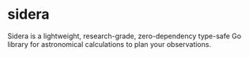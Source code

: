 # sidera
Sidera is a lightweight, research-grade, zero-dependency type-safe Go library for astronomical calculations to plan your observations.

